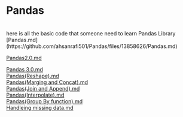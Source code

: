 # Pandas
<br>
here is all the basic code that someone need to learn Pandas Library
<br>
[Pandas.md](https://github.com/ahsanrafi501/Pandas/files/13858626/Pandas.md)
<br>

[Pandas2.0.md](https://github.com/ahsanrafi501/Pandas/files/13858645/Pandas2.0.md)
<br>

[Pandas 3.0.md](https://github.com/ahsanrafi501/Pandas/files/13858697/Pandas.3.0.md)
<br>
[Pandas(Reshape).md](https://github.com/ahsanrafi501/Pandas/files/13858708/Pandas.Reshape.md)
<br>
[Pandas(Marging and Concat).md](https://github.com/ahsanrafi501/Pandas/files/13858716/Pandas.Marging.and.Concat.md)
<br>
[Pandas(Join and Append).md](https://github.com/ahsanrafi501/Pandas/files/13858719/Pandas.Join.and.Append.md)
<br>
[Pandas(Interpolate).md](https://github.com/ahsanrafi501/Pandas/files/13858723/Pandas.Interpolate.md)
<br>
[Pandas(Group By function).md](https://github.com/ahsanrafi501/Pandas/files/13858733/Pandas.Group.By.function.md)
<br>
[Handleing missing data.md](https://github.com/ahsanrafi501/Pandas/files/13858746/Handleing.missing.data.md)
